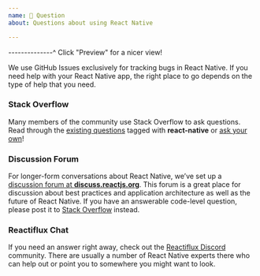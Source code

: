 ```yaml
---
name: 💬 Question
about: Questions about using React Native

---
```


--------------^ Click "Preview" for a nicer view!

We use GitHub Issues exclusively for tracking bugs in React Native. If you need help with your React Native app, the right place to go depends on the type of help that you need.

### Stack Overflow

Many members of the community use Stack Overflow to ask questions. Read through the [existing questions](http://stackoverflow.com/questions/tagged/react-native?sort=frequent) tagged with **react-native** or [ask your own](http://stackoverflow.com/questions/ask?tags=react-native)!

### Discussion Forum

For longer-form conversations about React Native, we’ve set up a [discussion forum at **discuss.reactjs.org**](https://discuss.reactjs.org/t/welcome-react-native-community-group/10239). This forum is a great place for discussion about best practices and application architecture as well as the future of React Native. If you have an answerable code-level question, please post it to [Stack Overflow](http://stackoverflow.com/questions/ask?tags=react-native) instead.

### Reactiflux Chat

If you need an answer right away, check out the [Reactiflux Discord](https://discord.gg/0ZcbPKXt5bZjGY5n) community. There are usually a number of React Native experts there who can help out or point you to somewhere you might want to look.
